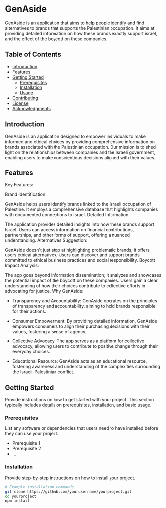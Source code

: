 # GenAside

GenAside is an application that aims to help people identify and find alternatives to brands that supports the Palestinian occupation.
It aims at providing detailed information on how these brands exactly support israel, and the effect of the boycott on these companies.

## Table of Contents

- [Introduction](#introduction)
- [Features](#features)
- [Getting Started](#getting-started)
    - [Prerequisites](#prerequisites)
    - [Installation](#installation)
    - [Usage](#usage)
- [Contributing](#contributing)
- [License](#license)
- [Acknowledgments](#acknowledgments)

## Introduction
GenAside is an application designed to empower individuals to make informed and ethical choices by providing comprehensive information on brands associated with the Palestinian occupation. Our mission is to shed light on the relationships between companies and the Israeli government, enabling users to make conscientious decisions aligned with their values.
## Features

Key Features:

Brand Identification:

GenAside helps users identify brands linked to the Israeli occupation of Palestine.
It employs a comprehensive database that highlights companies with documented connections to Israel.
Detailed Information:

The application provides detailed insights into how these brands support Israel.
Users can access information on financial contributions, partnerships, and other forms of support, offering a nuanced understanding.
Alternatives Suggestion:

GenAside doesn't just stop at highlighting problematic brands; it offers users ethical alternatives.
Users can discover and support brands committed to ethical business practices and social responsibility.
Boycott Impact Analysis:

The app goes beyond information dissemination; it analyzes and showcases the potential impact of the boycott on these companies.
Users gain a clear understanding of how their choices contribute to collective efforts in advocating for justice.
Why GenAside:

- Transparency and Accountability:
GenAside operates on the principles of transparency and accountability, aiming to hold brands responsible for their actions.

- Consumer Empowerment:
By providing detailed information, GenAside empowers consumers to align their purchasing decisions with their values, fostering a sense of agency.

- Collective Advocacy:
The app serves as a platform for collective advocacy, allowing users to contribute to positive change through their everyday choices.

- Educational Resource:
GenAside acts as an educational resource, fostering awareness and understanding of the complexities surrounding the Israeli-Palestinian conflict.

## Getting Started

Provide instructions on how to get started with your project. This section typically includes details on prerequisites, installation, and basic usage.

### Prerequisites

List any software or dependencies that users need to have installed before they can use your project.

- Prerequisite 1
- Prerequisite 2
- ...

### Installation

Provide step-by-step instructions on how to install your project.

```bash
# Example installation commands
git clone https://github.com/yourusername/yourproject.git
cd yourproject
npm install
